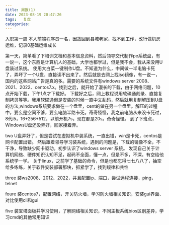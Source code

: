 ```yaml
---
title: 周报(1)
date: 2023-08-19 20:47:26
tags:	复盘
categories:	
---
```

入职第一周
本人前端程序员一名，因故回到县城老家，找不到工作，改行做机房运维，记录0基础运维成长

第一天，简单看了下培训文档和基本信息资料，然后领导交代制作pe系统盘，有一说一，这个东西是计算机人的基础，大学也都学过，但是我不会，我从来没用U盘装过系统。
使用大白菜一键制作U盘。不知道为什么，中间做一半电脑卡死了，弄坏了一个U盘，直接读不出来了。然后就是去网上找iso镜像，有一说一，国内的这些网站广告是真的多。需要的系统文件有windows server 2008、2021、2022、centos7.x。找到之后，就开始了漫长的下载，由于网络问题，10点开始下载，下午1点才下载好。
下载好之后，网上教程说用软碟通刻录、直接复制拷贝等等。我用软碟通但是安装的时候一直中文乱码，然后就用复制解压到U盘的方法,windows系统要求做在一个盘里，cent的做在另一个盘里。解压的过程中，要么是空间不够，要么电脑半路卡死。奇奇怪怪，我之前电脑从来没卡死过，8代i5，16+256+512，以前开机7s，现在都是20s。奇奇怪怪。
到了下班点，WindowsU盘还没弄好，回家接着弄。


two
U盘弄好了，但是尝试在虚拟机中装系统，一直出错，win是卡死，centos是网卡配置出错。
然后跟着领导学习装系统，遇到的问题是，下载的镜像不全，不干净，导致缺少网卡驱动。初步认识了windows server 系统。
发现自己关于计算机网络、硬件知识认知不足，起码不全面，懂一点，但是不多，不深。有空给他系统学一学。
关于linux，之前学了基础的命令，但是也都忘得七七八八了，抽空给多练练，关于软件安装部署那块，抓紧学了，找到规律和共性


three
装ws2008、2012、2022，并且配置ip、端口，尝试远程连接，ping，telnet

foure
装centos7，配置网络，开关防火墙，学习防火墙相关知识，安装gui界面、对比使用cli和gui

five
装宝塔面板并学习使用，了解网络相关知识，不同主板系统bios区别差异，学习cmd的其他常用知识
